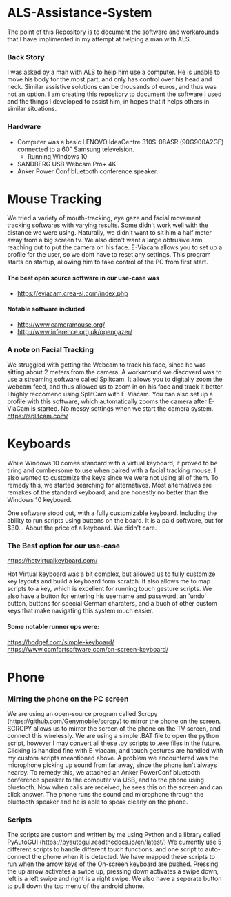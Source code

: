 # ALS-Assistance-System

The point of this Repository is to document the software and workarounds that I have implimented in my attempt at helping a man with ALS.

### Back Story
I was asked by a man with ALS to help him use a computer. He is unable to move his body for the most part, and only has control over his head and neck. Similar assistive solutions can be thousands of euros, and thus was not an option. I am creating this repository to document the software I used and the things I developed to assist him, in hopes that it helps others in similar situations. 

### Hardware
- Computer was a basic LENOVO IdeaCentre 310S-08ASR (90G900A2GE) connected to a 60" Samsung televeision.
  - Running Windows 10
- SANDBERG USB Webcam Pro+ 4K
- Anker Power Conf bluetooth conference speaker. 
 
# Mouse Tracking

We tried a variety of mouth-tracking, eye gaze and facial movement tracking softwares with varying results. Some didn't work well with the distance we were using. Naturally, we didn't want to sit him a half meter away from a big screen tv. We also didn't want a large obtrusive arm reaching out to put the camera on his face.
E-Viacam allows you to set up a profile for the user, so we dont have to reset any settings. This program starts on startup, allowing him to take control of the PC from first start. 

#### The best open source software in our use-case was 
- https://eviacam.crea-si.com/index.php

#### Notable software included 
- http://www.cameramouse.org/ 
- http://www.inference.org.uk/opengazer/

### A note on Facial Tracking
We struggled with getting the Webcam to track his face, since he was sitting about 2 meters from the camera. A workaround we discoverd was to use a streaming software called Splitcam. It allows you to digitally zoom the webcam feed, and thus allowed us to zoom in on his face and track it better. I highly reccomend using SplitCam with E-Viacam. You can also set up a profile with this software, which automatically zooms the camera after E-ViaCam is started. No messy settings when we start the camera system.
https://splitcam.com/

# Keyboards
While Windows 10 comes standard with a virtual keyboard, it proved to be tiring and cumbersome to use when paired with a facial tracking mouse. I also wanted to customize the keys since we were not using all of them.
To remedy this, we started searching for alternatives. Most alternatives are remakes of the standard keyboard, and are honestly no better than the Windows 10 keyboard.

One software stood out, with a fully customizable keyboard. Including the ability to run scripts using buttons on the board.
It is a paid software, but for $30... About the price of a keyboard. We didn't care.

### The Best option for our use-case
https://hotvirtualkeyboard.com/

Hot Virtual keyboard was a bit complex, but allowed us to fully customize key layouts and build a keyboard form scratch. It also allows me to map scripts to a key, which is excellent for running touch gesture scripts. We also have a button for entering his username and password, an 'undo' button, buttons for special German charaters, and a buch of other custom keys that make navigating this system much easier. 

#### Some notable runner ups were:
https://hodgef.com/simple-keyboard/
https://www.comfortsoftware.com/on-screen-keyboard/

# Phone
### Mirring the phone on the PC screen
We are using an open-source program called Scrcpy (https://github.com/Genymobile/scrcpy) to mirror the phone on the screen. SCRCPY allows us to mirror the screen of the phone on the TV screen, and connect this wirelessly. We are using a simple .BAT file to open the python script, however I may convert all these .py scripts to .exe files in the future. 
Clicking is handled fine with E-viacam, and touch gestures are handled with my custom scripts meantioned above. 
A problem we encountered was the microphone picking up sound from far away, since the phone isn't always nearby. To remedy this, we attached an Anker PowerConf bluetooth conference speaker to the computer via USB, and to the phone using bluetooth. Now when calls are received, he sees this on the screen and can click answer. The phone runs the sound and microphone through the bluetooth speaker and he is able to speak clearly on the phone. 

### Scripts
The scripts are custom and written by me using Python and a library called PyAutoGUI (https://pyautogui.readthedocs.io/en/latest/)
We currently use 5 different scripts to handle different touch functions. and one script to auto-connect the phone when it is detected. We have mapped these scripts to run when the arrow keys of the On-screen keyboard are pushed. Pressing the up arrow activates a swipe up, pressing down activates a swipe down, left is a left swipe and right is a right swipe. We also have a seperate button to pull down the top menu of the android phone. 

  

